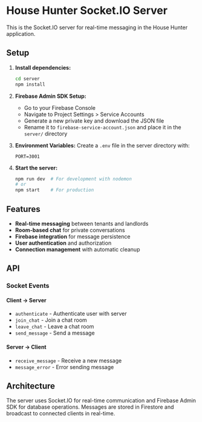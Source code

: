 # House Hunter Socket.IO Server

This is the Socket.IO server for real-time messaging in the House Hunter application.

## Setup

1. **Install dependencies:**
   ```bash
   cd server
   npm install
   ```

2. **Firebase Admin SDK Setup:**
   - Go to your Firebase Console
   - Navigate to Project Settings > Service Accounts
   - Generate a new private key and download the JSON file
   - Rename it to `firebase-service-account.json` and place it in the `server/` directory

3. **Environment Variables:**
   Create a `.env` file in the server directory with:
   ```
   PORT=3001
   ```

4. **Start the server:**
   ```bash
   npm run dev  # For development with nodemon
   # or
   npm start    # For production
   ```

## Features

- **Real-time messaging** between tenants and landlords
- **Room-based chat** for private conversations
- **Firebase integration** for message persistence
- **User authentication** and authorization
- **Connection management** with automatic cleanup

## API

### Socket Events

#### Client → Server
- `authenticate` - Authenticate user with server
- `join_chat` - Join a chat room
- `leave_chat` - Leave a chat room
- `send_message` - Send a message

#### Server → Client
- `receive_message` - Receive a new message
- `message_error` - Error sending message

## Architecture

The server uses Socket.IO for real-time communication and Firebase Admin SDK for database operations. Messages are stored in Firestore and broadcast to connected clients in real-time.